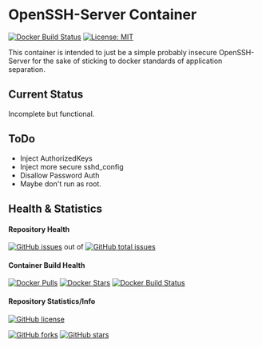 # OpenSSH-Server Container
[![Docker Build Status](http://hubstatus.container42.com/chamunks/alpine-openssh)](https://registry.hub.docker.com/u/chamunks/alpine-openssh)
[![License: MIT](http://img.shields.io/badge/license-MIT-blue.svg?style=flat-square)](https://github.com/chamunks/alpine-openssh/blob/master/LICENSE)

This container is intended to just be a simple probably insecure OpenSSH-Server for the sake of sticking to docker standards of application separation.  

## Current Status
Incomplete but functional.

## ToDo
- Inject AuthorizedKeys
- Inject more secure sshd_config
- Disallow Password Auth
- Maybe don't run as root.

## Health & Statistics
#### Repository Health
[![GitHub issues](https://img.shields.io/github/issues/chamunks/alpine-openssh.svg?style=flat-square)](https://github.com/chamunks/alpine-openssh) out of [![GitHub total issues](https://img.shields.io/github/issues-raw/chamunks/alpine-openssh.svg?style=flat-square)](https://github.com/chamunks/alpine-openssh)

#### Container Build Health
[![Docker Pulls](https://img.shields.io/docker/pulls/chamunks/alpine-openssh.svg?style=flat-square)](https://registry.hub.docker.com/u/chamunks/alpine-openssh/)
[![Docker Stars](https://img.shields.io/docker/stars/chamunks/alpine-openssh.svg?style=flat-square)](https://registry.hub.docker.com/u/chamunks/alpine-openssh/)
[![Docker Build Status](http://hubstatus.container42.com/chamunks/alpine-openssh)](https://registry.hub.docker.com/u/chamunks/alpine-openssh)

#### Repository Statistics/Info
[![GitHub license](https://img.shields.io/github/license/chamunks/alpine-openssh.svg?style=flat-square)](https://github.com/chamunks/alpine-openssh)

[![GitHub forks](https://img.shields.io/github/forks/chamunks/alpine-openssh.svg?style=flat-square)](https://github.com/chamunks/alpine-openssh)
[![GitHub stars](https://img.shields.io/github/stars/chamunks/alpine-openssh.svg?style=flat-square)](https://github.com/chamunks/alpine-openssh)
